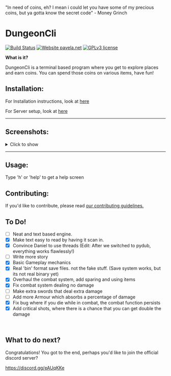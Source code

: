 "In need of coins, eh? I mean i could let you have some of my precious coins, but ya gotta know the secret code" - Money Grinch
# DungeonCli
[![Build Status](http://pavela.net:8090/buildStatus/icon?job=DungeonCI%2Fmaster)](http://pavela.net:8090/blue/organizations/jenkins/DungeonCI/branches)
[![Website pavela.net](https://img.shields.io/website-up-down-green-red/http/pavela.net)](http://pavela.net/DungeonCli/index.html)
[![GPLv3 license](https://img.shields.io/badge/License-GPLv3-blue.svg)](http://perso.crans.org/besson/LICENSE.html)


**What is it?**

DungeonCli is a terminal based program where you get to explore
places and earn coins. You can spend those coins on various items,
have fun!

## Installation:

For Installation instructions, look at
[here](https://git.pavela.net/Daniel/DungeonCli/src/branch/master/Docs/Installation.md)

For Server setup, look at
[here](https://git.pavela.net/Daniel/DungeonCli/src/branch/master/Docs/Servers.md)


---


## Screenshots:
<details>
<summary>Click to show</summary>
<br>

**The start screen**

![The start screen](https://git.pavela.net/Daniel/DungeonCli/raw/branch/master/Images/Screenshots/v0.3.1%20Start%20Screen.png)

**Common commands**

![Common commands](https://git.pavela.net/Daniel/DungeonCli/raw/branch/master/Images/Screenshots/v0.3.1%20common%20commands.png)

**Healing**

![Healing](https://git.pavela.net/Daniel/DungeonCli/raw/branch/master/Images/Screenshots/NewestHealingSystem.gif)

**The combat system**

![The combat system](https://git.pavela.net/Daniel/DungeonCli/raw/branch/master/Images/Screenshots/NewestCombatSystem.gif)

**The Store**

![The Store](https://git.pavela.net/Daniel/DungeonCli/raw/branch/master/Images/Screenshots/v0.3.0%20store.png)
</details>

---

## Usage:
Type 'h' or 'help' to get a help screen

## Contributing:
If you'd like to contribute, please read [our contributing guidelines.](https://git.pavela.net/Daniel/DungeonCli/src/branch/master/CONTRIBUTING.md)
<br>

## To Do!
- [ ] Neat and text based engine.
- [x] Make text easy to read by having it scan in.
- [x] Convince Daniel to use threads (Edit: After we switched to pydub, everything works flawlessly!)
- [ ] Write more story
- [x] Basic Gameplay mechanics
- [x] Real 'bin' format save files. not the fake stuff. (Save system works, but its not real binary yet)
- [x] Overhaul the combat system, add sparing and using items
- [x] Fix combat system dealing no damage
- [ ] Make extra swords that deal extra damage
- [ ] Add more Armour which absorbs a percentage of damage
- [x] Fix bug where if you die while in combat, the combat function persists
- [x] Add critical shots, where there is a chance that you can get double the damage

<br>

## What to do next?
Congratulations! You got to the end, perhaps you'd like to join the official
discord server?

https://discord.gg/eAUqKKe
